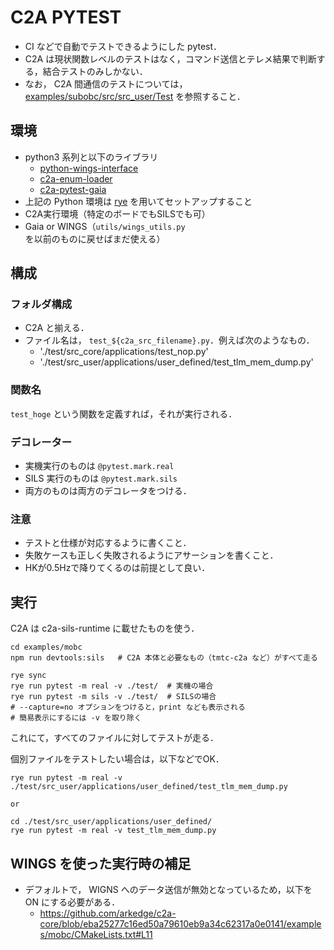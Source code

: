 # C2A PYTEST
- CI などで自動でテストできるようにした pytest．
- C2A は現状関数レベルのテストはなく，コマンド送信とテレメ結果で判断する，結合テストのみしかない．
- なお， C2A 間通信のテストについては， [examples/subobc/src/src_user/Test](../../../../subobc/src/src_user/Test) を参照すること．

## 環境
- python3 系列と以下のライブラリ
    - [python-wings-interface](https://github.com/ut-issl/python-wings-interface)
    - [c2a-enum-loader](../../../../../enum-loader/)
    - [c2a-pytest-gaia](https://github.com/arkedge/c2a-pytest-gaia)
- 上記の Python 環境は [rye](https://rye-up.com/) を用いてセットアップすること
- C2A実行環境（特定のボードでもSILSでも可）
- Gaia or WINGS（`utils/wings_utils.py` を以前のものに戻せばまだ使える）

## 構成
### フォルダ構成
- C2A と揃える．
- ファイル名は， `test_${c2a_src_filename}.py`．例えば次のようなもの．
    - './test/src_core/applications/test_nop.py'
    - './test/src_user/applications/user_defined/test_tlm_mem_dump.py'

### 関数名
`test_hoge` という関数を定義すれば，それが実行される．

### デコレーター
- 実機実行のものは `@pytest.mark.real`
- SILS 実行のものは `@pytest.mark.sils`
- 両方のものは両方のデコレータをつける．

### 注意
- テストと仕様が対応するように書くこと．
- 失敗ケースも正しく失敗されるようにアサーションを書くこと．
- HKが0.5Hzで降りてくるのは前提として良い．

## 実行
C2A は c2a-sils-runtime に載せたものを使う．
```
cd examples/mobc
npm run devtools:sils   # C2A 本体と必要なもの（tmtc-c2a など）がすべて走る
```

```
rye sync
rye run pytest -m real -v ./test/  # 実機の場合
rye run pytest -m sils -v ./test/  # SILSの場合
# --capture=no オプションをつけると，print なども表示される
# 簡易表示にするには -v を取り除く
```
これにて，すべてのファイルに対してテストが走る．

個別ファイルをテストしたい場合は，以下などでOK．
```
rye run pytest -m real -v ./test/src_user/applications/user_defined/test_tlm_mem_dump.py

or

cd ./test/src_user/applications/user_defined/
rye run pytest -m real -v test_tlm_mem_dump.py
```

## WINGS を使った実行時の補足
- デフォルトで， WIGNS へのデータ送信が無効となっているため，以下を ON にする必要がある．
    - https://github.com/arkedge/c2a-core/blob/eba25277c16ed50a79610eb9a34c62317a0e0141/examples/mobc/CMakeLists.txt#L11

